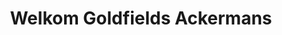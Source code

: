 ---
title: "Welkom Goldfields Ackermans"
url: /welkom/welkom-goldfields-ackermans/
shop: Kleidung
---